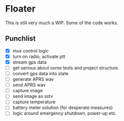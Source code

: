 # Floater

This is still very much a WIP.
Some of the code works.

## Punchlist

- [x] mux control logic
- [x] turn on radio, activate ptt
- [x] stream gps data
- [ ] get serious about some tests and project structure.
- [ ] convert gps data into state
- [ ] generate APRS wav
- [ ] send APRS wav
- [ ] capture image
- [ ] send image as sstv
- [ ] capture temperature
- [ ] battery meter solution (for desperate measures)
- [ ] logic around emergency shutdown, power-up etc.

